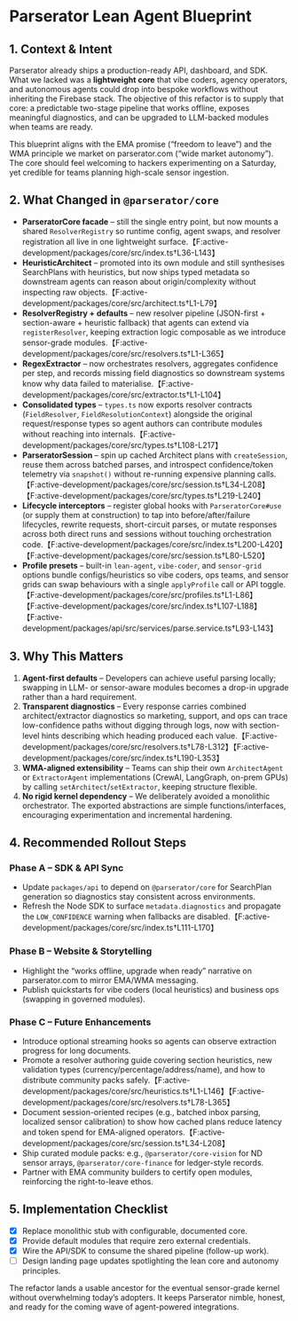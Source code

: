 # Parserator Lean Agent Blueprint

## 1. Context & Intent
Parserator already ships a production-ready API, dashboard, and SDK. What we lacked was a **lightweight core** that vibe coders, agency operators, and autonomous agents could drop into bespoke workflows without inheriting the Firebase stack. The objective of this refactor is to supply that core: a predictable two-stage pipeline that works offline, exposes meaningful diagnostics, and can be upgraded to LLM-backed modules when teams are ready.

This blueprint aligns with the EMA promise (“freedom to leave”) and the WMA principle we market on parserator.com (“wide market autonomy”). The core should feel welcoming to hackers experimenting on a Saturday, yet credible for teams planning high-scale sensor ingestion.

## 2. What Changed in `@parserator/core`
- **ParseratorCore facade** – still the single entry point, but now mounts a shared `ResolverRegistry` so runtime config, agent swaps, and resolver registration all live in one lightweight surface.【F:active-development/packages/core/src/index.ts†L36-L143】
- **HeuristicArchitect** – promoted into its own module and still synthesises SearchPlans with heuristics, but now ships typed metadata so downstream agents can reason about origin/complexity without inspecting raw objects.【F:active-development/packages/core/src/architect.ts†L1-L79】
- **ResolverRegistry + defaults** – new resolver pipeline (JSON-first + section-aware + heuristic fallback) that agents can extend via `registerResolver`, keeping extraction logic composable as we introduce sensor-grade modules.【F:active-development/packages/core/src/resolvers.ts†L1-L365】
- **RegexExtractor** – now orchestrates resolvers, aggregates confidence per step, and records missing field diagnostics so downstream systems know why data failed to materialise.【F:active-development/packages/core/src/extractor.ts†L1-L104】
- **Consolidated types** – `types.ts` now exports resolver contracts (`FieldResolver`, `FieldResolutionContext`) alongside the original request/response types so agent authors can contribute modules without reaching into internals.【F:active-development/packages/core/src/types.ts†L108-L217】
- **ParseratorSession** – spin up cached Architect plans with `createSession`, reuse them across batched parses, and introspect confidence/token telemetry via `snapshot()` without re-running expensive planning calls.【F:active-development/packages/core/src/session.ts†L34-L208】【F:active-development/packages/core/src/types.ts†L219-L240】
- **Lifecycle interceptors** – register global hooks with `ParseratorCore#use` (or supply them at construction) to tap into before/after/failure lifecycles, rewrite requests, short-circuit parses, or mutate responses across both direct runs and sessions without touching orchestration code.【F:active-development/packages/core/src/index.ts†L200-L420】【F:active-development/packages/core/src/session.ts†L80-L520】
- **Profile presets** – built-in `lean-agent`, `vibe-coder`, and `sensor-grid` options bundle configs/heuristics so vibe coders, ops teams, and sensor grids can swap behaviours with a single `applyProfile` call or API toggle.【F:active-development/packages/core/src/profiles.ts†L1-L86】【F:active-development/packages/core/src/index.ts†L107-L188】【F:active-development/packages/api/src/services/parse.service.ts†L93-L143】

## 3. Why This Matters
1. **Agent-first defaults** – Developers can achieve useful parsing locally; swapping in LLM- or sensor-aware modules becomes a drop-in upgrade rather than a hard requirement.
2. **Transparent diagnostics** – Every response carries combined architect/extractor diagnostics so marketing, support, and ops can trace low-confidence paths without digging through logs, now with section-level hints describing which heading produced each value.【F:active-development/packages/core/src/resolvers.ts†L78-L312】【F:active-development/packages/core/src/index.ts†L190-L353】
3. **WMA-aligned extensibility** – Teams can ship their own `ArchitectAgent` or `ExtractorAgent` implementations (CrewAI, LangGraph, on-prem GPUs) by calling `setArchitect`/`setExtractor`, keeping structure flexible.
4. **No rigid kernel dependency** – We deliberately avoided a monolithic orchestrator. The exported abstractions are simple functions/interfaces, encouraging experimentation and incremental hardening.

## 4. Recommended Rollout Steps
### Phase A – SDK & API Sync
- Update `packages/api` to depend on `@parserator/core` for SearchPlan generation so diagnostics stay consistent across environments.
- Refresh the Node SDK to surface `metadata.diagnostics` and propagate the `LOW_CONFIDENCE` warning when fallbacks are disabled.【F:active-development/packages/core/src/index.ts†L111-L170】

### Phase B – Website & Storytelling
- Highlight the “works offline, upgrade when ready” narrative on parserator.com to mirror EMA/WMA messaging.
- Publish quickstarts for vibe coders (local heuristics) and business ops (swapping in governed modules).

### Phase C – Future Enhancements
- Introduce optional streaming hooks so agents can observe extraction progress for long documents.
- Promote a resolver authoring guide covering section heuristics, new validation types (currency/percentage/address/name), and how to distribute community packs safely.【F:active-development/packages/core/src/heuristics.ts†L1-L146】【F:active-development/packages/core/src/resolvers.ts†L78-L365】
- Document session-oriented recipes (e.g., batched inbox parsing, localized sensor calibration) to show how cached plans reduce latency and token spend for EMA-aligned operators.【F:active-development/packages/core/src/session.ts†L34-L208】
- Ship curated module packs: e.g., `@parserator/core-vision` for ND sensor arrays, `@parserator/core-finance` for ledger-style records.
- Partner with EMA community builders to certify open modules, reinforcing the right-to-leave ethos.

## 5. Implementation Checklist
- [x] Replace monolithic stub with configurable, documented core.
- [x] Provide default modules that require zero external credentials.
- [x] Wire the API/SDK to consume the shared pipeline (follow-up work).
- [ ] Design landing page updates spotlighting the lean core and autonomy principles.

The refactor lands a usable ancestor for the eventual sensor-grade kernel without overwhelming today’s adopters. It keeps Parserator nimble, honest, and ready for the coming wave of agent-powered integrations.
